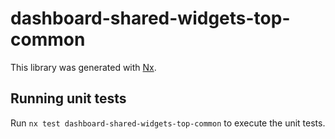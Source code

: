 # dashboard-shared-widgets-top-common

This library was generated with [Nx](https://nx.dev).

## Running unit tests

Run `nx test dashboard-shared-widgets-top-common` to execute the unit tests.
